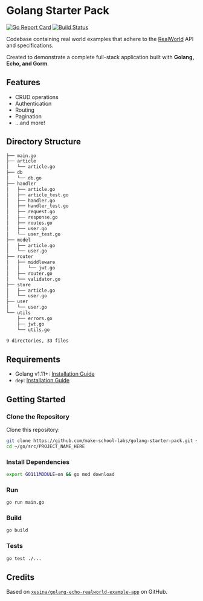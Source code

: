 # Golang Starter Pack

[![Go Report Card](https://goreportcard.com/badge/github.com/make-school-labs/golang-starter-pack)](https://goreportcard.com/report/github.com/make-school-labs/golang-starter-pack)
[![Build Status](https://travis-ci.org/make-school-labs/golang-starter-pack.svg?branch=master)](https://travis-ci.org/make-school-labs/golang-starter-pack)

Codebase containing real world examples that adhere to the [RealWorld](https://github.com/gothinkster/realworld) API and specifications.

Created to demonstrate a complete full-stack application built with **Golang, Echo, and Gorm**.

## Features

- CRUD operations
- Authentication
- Routing
- Pagination
- ...and more!

## Directory Structure

```bash
├── main.go
├── article
│   └── article.go
├── db
│   └── db.go
├── handler
│   ├── article.go
│   ├── article_test.go
│   ├── handler.go
│   ├── handler_test.go
│   ├── request.go
│   ├── response.go
│   ├── routes.go
│   ├── user.go
│   └── user_test.go
├── model
│   ├── article.go
│   └── user.go
├── router
│   ├── middleware
│   │   └── jwt.go
│   ├── router.go
│   └── validator.go
├── store
│   ├── article.go
│   └── user.go
├── user
│   └── user.go
└── utils
    ├── errors.go
    ├── jwt.go
    └── utils.go

9 directories, 33 files
```

## Requirements

- Golang v1.11+: [Installation Guide](https://golang.org/doc/install)
- `dep`: [Installation Guide](https://golang.github.io/dep/docs/installation.html)

## Getting Started

### Clone the Repository

Clone this repository:

```bash
git clone https://github.com/make-school-labs/golang-starter-pack.git ~/go/src/PROJECT_NAME_HERE
cd ~/go/src/PROJECT_NAME_HERE
```

### Install Dependencies

```bash
export GO111MODULE=on && go mod download
```

### Run

```bash
go run main.go
```

### Build

```bash
go build
```

### Tests

```bash
go test ./...
```

## Credits

Based on [`xesina/golang-echo-realworld-example-app`](https://github.com/xesina/golang-echo-realworld-example-app) on GitHub.
